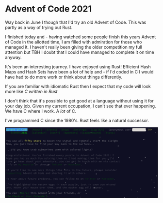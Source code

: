 # Advent of Code 2021

Way back in June I though that I'd try an old Advent of Code. This was partly
as a way of trying out Rust.

I finished today and - having watched some people finish this years Advent
of Code in the allotted time, I am filled with admiration for those who
managed it. I haven't really been giving the older competition my full
attention but TBH I doubt that I could have managed to complete it on
time anyway.

It's been an interesting journey. I have enjoyed using Rust! Efficient
Hash Maps and Hash Sets have been a lot of help and - if I'd coded in
C I would have had to do more work or think about things differently.

If you are familiar with idiomatic Rust then I expect that my code will
look more like _C written in Rust_

I don't think that it's possible to get good at a language without using
it for your day job. Given my current occupation, I can't see that ever
happening. We have C where I work. A _lot_ of C.

I've programmed C since the 1980's. Rust feels like a natural successor.

![Finished!](./finished.png)
